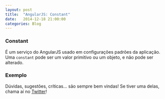 ```yaml
---
layout: post
title:  "AngularJS: Constant"
date:   2014-12-18 21:00:00
categories: Blog
---
```


<h3>Constant</h3>
É um serviço do AngularJS usado em configurações padrões da aplicação. Uma <code>constant</code> pode ser um valor primitivo ou um objeto, e não pode ser alterado.

<h3>Exemplo</h3>
<script src="https://gist.github.com/realronchi/3e5d63d88c6caa5257a7.js"></script>

Dúvidas, sugestões, críticas... são sempre bem vindas! Se tiver uma delas, chama aí no <a href="https://twitter.com/realronchi" target="blank">Twitter</a>!
